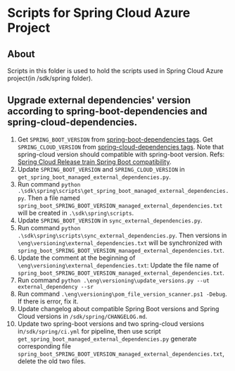 # Scripts for Spring Cloud Azure Project

## About

Scripts in this folder is used to hold the scripts used in Spring Cloud Azure project(in /sdk/spring folder).

## Upgrade external dependencies' version according to spring-boot-dependencies and spring-cloud-dependencies.

1. Get `SPRING_BOOT_VERSION` from [spring-boot-dependencies tags](https://github.com/spring-projects/spring-boot/tags). Get `SPRING_CLOUD_VERSION` from [spring-cloud-dependencies tags](https://github.com/spring-cloud/spring-cloud-release/tags). Note that spring-cloud version should compatible with spring-boot version. Refs: [Spring Cloud Release train Spring Boot compatibility](https://spring.io/projects/spring-cloud).
2. Update `SPRING_BOOT_VERSION` and `SPRING_CLOUD_VERSION` in `get_spring_boot_managed_external_dependencies.py`.
3. Run command `python .\sdk\spring\scripts\get_spring_boot_managed_external_dependencies.py`. Then a file named `spring_boot_SPRING_BOOT_VERSION_managed_external_dependencies.txt` will be created in `.\sdk\spring\scripts`.
4. Update `SPRING_BOOT_VERSION` in `sync_external_dependencies.py`.
5. Run command `python .\sdk\spring\scripts\sync_external_dependencies.py`. Then versions in `\eng\versioning\external_dependencies.txt` will be synchronized with `spring_boot_SPRING_BOOT_VERSION_managed_external_dependencies.txt`.
6. Update the comment at the beginning of `\eng\versioning\external_dependencies.txt`: Update the file name of `spring_boot_SPRING_BOOT_VERSION_managed_external_dependencies.txt`.
7. Run command `python .\eng\versioning\update_versions.py --ut external_dependency --sr`
8. Run command `.\eng\versioning\pom_file_version_scanner.ps1 -Debug`. If there is error, fix it.
9. Update changelog about compatible Spring Boot versions and Spring Cloud versions in `/sdk/spring/CHANGELOG.md`.
10. Update two spring-boot versions and two spring-cloud versions in`/sdk/spring/ci.yml` for pipeline, then use script `get_spring_boot_managed_external_dependencies.py` generate corresponding file `spring_boot_SPRING_BOOT_VERSION_managed_external_dependencies.txt`, delete the old two files.
